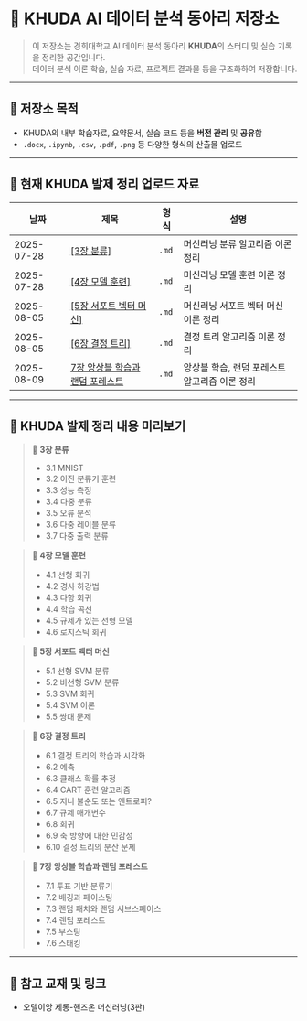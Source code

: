 # 🤖 KHUDA AI 데이터 분석 동아리 저장소

> 이 저장소는 경희대학교 AI 데이터 분석 동아리 **KHUDA**의 스터디 및 실습 기록을 정리한 공간입니다.  
> 데이터 분석 이론 학습, 실습 자료, 프로젝트 결과물 등을 구조화하여 저장합니다.

---

## 📌 저장소 목적

- KHUDA의 내부 학습자료, 요약문서, 실습 코드 등을 **버전 관리** 및 **공유**함
- `.docx`, `.ipynb`, `.csv`, `.pdf`, `.png` 등 다양한 형식의 산출물 업로드

---

## 📂 현재 KHUDA 발제 정리 업로드 자료

| 날짜 | 제목 | 형식 | 설명 |
|------|------|------|------|
| 2025-07-28 | [[3장 분류]](<KHUDA 발제 정리/3장 분류/3장 분류 내용정리.md>) | `.md` | 머신러닝 분류 알고리즘 이론 정리 |
| 2025-07-28 | [[4장 모델 훈련]](<KHUDA 발제 정리/4장 모델 훈련/4장 모델 훈련 내용정리.md>)| `.md` | 머신러닝 모델 훈련 이론 정리 |
| 2025-08-05 | [[5장 서포트 벡터 머신]](<KHUDA 발제 정리/5장 서포트 벡터 머신/5장 내용정리.md>) | `.md` | 머신러닝 서포트 벡터 머신 이론 정리 |
| 2025-08-05 | [[6장 결정 트리]](<KHUDA 발제 정리/6장 결정 트리/6장 내용 정리.md>) | `.md` | 결정 트리 알고리즘 이론 정리 |
| 2025-08-09 | [7장 앙상블 학습과 랜덤 포레스트](<KHUDA 발제 정리/7장 앙상블 학습과 랜덤 포레스트/7장 내용 정리.md>) | `.md` | 앙상블 학습, 랜덤 포레스트 알고리즘 이론 정리 |

---

## 🧾 KHUDA 발제 정리 내용 미리보기

> 📄 **3장 분류**  
> - 3.1 MNIST
> - 3.2 이진 분류기 훈련
> - 3.3 성능 측정
> - 3.4 다중 분류
> - 3.5 오류 분석
> - 3.6 다중 레이블 분류
> - 3.7 다중 출력 분류 

> 📄 **4장 모델 훈련**  
> - 4.1 선형 회귀
> - 4.2 경사 하강법
> - 4.3 다항 회귀
> - 4.4 학습 곡선
> - 4.5 규제가 있는 선형 모델
> - 4.6 로지스틱 회귀

> 📄 **5장 서포트 벡터 머신**  
> - 5.1 선형 SVM 분류
> - 5.2 비선형 SVM 분류
> - 5.3 SVM 회귀
> - 5.4 SVM 이론
> - 5.5 쌍대 문제

> 📄 **6장 결정 트리**  
> - 6.1 결정 트리의 학습과 시각화
> - 6.2 예측
> - 6.3 클래스 확률 추정
> - 6.4 CART 훈련 알고리즘
> - 6.5 지니 불순도 또는 엔트로피?
> - 6.7 규제 매개변수
> - 6.8 회귀
> - 6.9 축 방향에 대한 민감성
> - 6.10 결정 트리의 분산 문제

> 📄 **7장 앙상블 학습과 랜덤 포레스트**  
> - 7.1 투표 기반 분류기
> - 7.2 배깅과 페이스팅
> - 7.3 랜덤 패치와 랜덤 서브스페이스
> - 7.4 랜덤 포레스트
> - 7.5 부스팅
> - 7.6 스태킹
---

## 🧠 참고 교재 및 링크

- 오렐이앙 제롱-핸즈온 머신러닝(3판)

